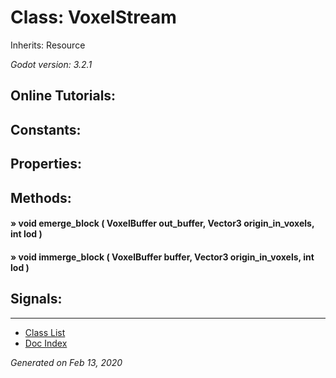 # Class: VoxelStream

Inherits: Resource

_Godot version: 3.2.1_


## Online Tutorials: 



## Constants:


## Properties:


## Methods:

#### » void emerge_block ( VoxelBuffer out_buffer, Vector3 origin_in_voxels, int lod ) 


#### » void immerge_block ( VoxelBuffer buffer, Vector3 origin_in_voxels, int lod ) 



## Signals:


---
* [Class List](Class_List.md)
* [Doc Index](../01_get-started.md)

_Generated on Feb 13, 2020_

